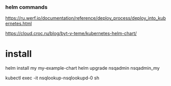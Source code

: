 ### helm commands

https://ru.werf.io/documentation/reference/deploy_process/deploy_into_kubernetes.html

https://cloud.croc.ru/blog/byt-v-teme/kubernetes-helm-chart/

# install
helm install my my-example-chart
helm upgrade nsqadmin nsqadmin_my

kubectl exec -it nsqlookup-nsqlookupd-0 sh

